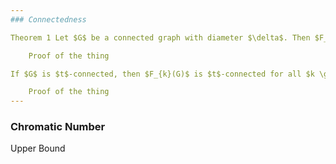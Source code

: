 ```yaml
---
### Connectedness

Theorem 1 Let $G$ be a connected graph with diameter $\delta$. Then $F_{k}(G)$ is connected with diameter at least $k(\delta-k+1)$ and at most $k \delta$.

    Proof of the thing

If $G$ is $t$-connected, then $F_{k}(G)$ is $t$-connected for all $k \geq 1$.

    Proof of the thing
---
```

### Chromatic Number

Upper Bound

